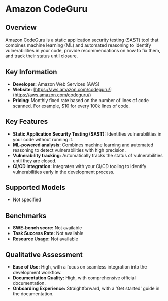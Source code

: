 # Amazon CodeGuru

## Overview

Amazon CodeGuru is a static application security testing (SAST) tool that combines machine learning (ML) and automated reasoning to identify vulnerabilities in your code, provide recommendations on how to fix them, and track their status until closure.

## Key Information

- **Developer:** Amazon Web Services (AWS)
- **Website:** [https://aws.amazon.com/codeguru/](https://aws.amazon.com/codeguru/)
- **Pricing:** Monthly fixed rate based on the number of lines of code scanned. For example, $10 for every 100k lines of code.

## Key Features

- **Static Application Security Testing (SAST):** Identifies vulnerabilities in your code without running it.
- **ML-powered analysis:** Combines machine learning and automated reasoning to detect vulnerabilities with high precision.
- **Vulnerability tracking:** Automatically tracks the status of vulnerabilities until they are closed.
- **CI/CD integration:** Integrates with your CI/CD tooling to identify vulnerabilities early in the development process.

## Supported Models

- Not specified

## Benchmarks

- **SWE-bench score:** Not available
- **Task Success Rate:** Not available
- **Resource Usage:** Not available

## Qualitative Assessment

- **Ease of Use:** High, with a focus on seamless integration into the development workflow.
- **Documentation Quality:** High, with comprehensive official documentation.
- **Onboarding Experience:** Straightforward, with a 'Get started' guide in the documentation.
